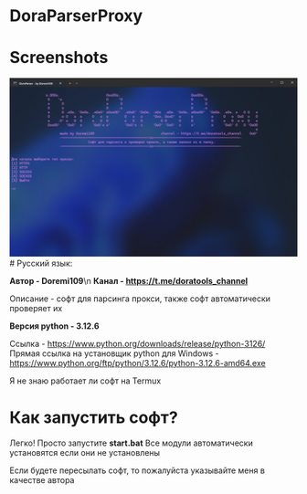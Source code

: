 # DoraParserProxy
# Screenshots
<img src="https://raw.githubusercontent.com/Doremii109/DoraParserProxy/refs/heads/main/DoraParser/screenshots/1.png" alt="Gui Image"/>
# Русский язык:

<strong>Автор - Doremi109</strong>\n
<strong>Канал - https://t.me/doratools_channel</strong>

Описание - софт для парсинга прокси, также софт автоматически проверяет их

<strong>Версия python - 3.12.6</strong>

Ссылка - https://www.python.org/downloads/release/python-3126/
Прямая ссылка на установщик python для Windows - https://www.python.org/ftp/python/3.12.6/python-3.12.6-amd64.exe

Я не знаю работает ли софт на Termux

# Как запустить софт?

Легко! Просто запустите <strong>start.bat</strong>
Все модули автоматически установятся если они не установлены

Если будете пересылать софт, то пожалуйста указывайте меня в качестве автора
